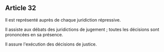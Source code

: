 Article 32
----
Il est représenté auprès de chaque juridiction répressive.

Il assiste aux débats des juridictions de jugement ; toutes les décisions sont
prononcées en sa présence.

Il assure l'exécution des décisions de justice.
